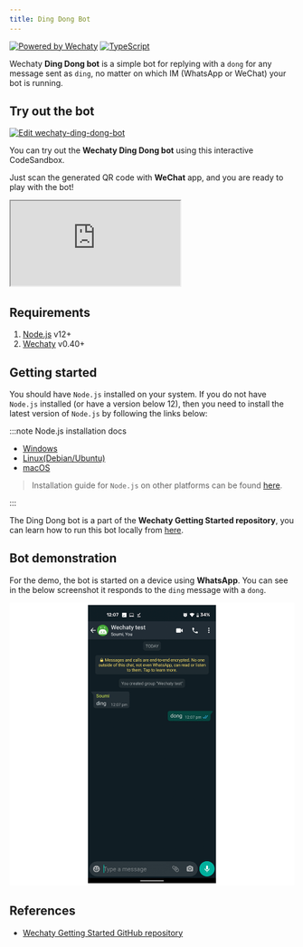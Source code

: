 ```yaml
---
title: Ding Dong Bot
---
```


[![Powered by Wechaty](https://img.shields.io/badge/Powered%20By-Wechaty-brightgreen.svg)](https://github.com/Wechaty/wechaty)
[![TypeScript](https://img.shields.io/badge/%3C%2F%3E-TypeScript-blue.svg)](https://www.typescriptlang.org/)

Wechaty **Ding Dong bot** is a simple bot for replying with a `dong` for any message sent as `ding`, no matter on which IM (WhatsApp or WeChat) your bot is running.

## Try out the bot

[![Edit wechaty-ding-dong-bot](https://codesandbox.io/static/img/play-codesandbox.svg)](https://codesandbox.io/s/github/wechaty/wechaty-getting-started/tree/master/examples/third-parties/codesandbox?hidenavigation=1&module=%2Fding-dong-bot.ts&theme=dark)

You can try out the **Wechaty Ding Dong bot** using this interactive CodeSandbox.

Just scan the generated QR code with **WeChat** app, and you are ready to play with the bot!

<iframe
  class="codesandbox"
  src="https://codesandbox.io/embed/github/wechaty/wechaty-getting-started/tree/master/examples/third-parties/codesandbox?fontsize=12&hidenavigation=1&module=%2Fding-dong-bot.ts&theme=dark"
  sandbox="allow-modals allow-forms allow-popups allow-scripts allow-same-origin"
></iframe>

## Requirements

1. [Node.js](https://nodejs.org/en/download) v12+
2. [Wechaty](https://github.com/wechaty/wechaty) v0.40+

## Getting started

You should have `Node.js` installed on your system. If you do not have `Node.js` installed (or have a version below 12), then you need to install the latest version of `Node.js` by following the links below:

:::note Node.js installation docs

* [Windows](https://nodejs.org/en/download/package-manager/#windows)
* [Linux\(Debian/Ubuntu\)](https://nodejs.org/en/download/package-manager/#debian-and-ubuntu-based-linux-distributions)
* [macOS](https://nodejs.org/en/download/package-manager/#macos)

> Installation guide for `Node.js` on other platforms can be found [here](https://nodejs.org/en/download/package-manager/).

:::

The Ding Dong bot is a part of the **Wechaty Getting Started repository**, you can learn how to run this bot locally from [here](../docs/getting-started/hard-way.mdx).

## Bot demonstration

For the demo, the bot is started on a device using **WhatsApp**. You can see in the below screenshot it responds to the `ding` message with a `dong`.

![Ding Dong Bot Demo](../../../static/img/docs/examples/basic/wechaty-ding-dong-bot-demo.png)

## References

* [Wechaty Getting Started GitHub repository](https://github.com/wechaty/wechaty-getting-started)

